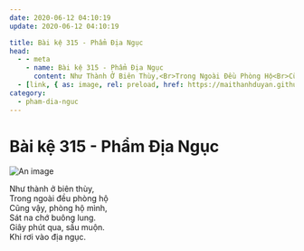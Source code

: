 ```yaml
---
date: 2020-06-12 04:10:19
update: 2020-06-12 04:10:19

title: Bài kệ 315 - Phẩm Địa Ngục
head:
  - - meta
    - name: Bài kệ 315 - Phẩm Địa Ngục
      content: Như Thành Ở Biên Thùy,<Br>Trong Ngoài Đều Phòng Hộ<Br>Cũng Vậy, Phòng Hộ Mình,<Br>Sát Na Chớ Buông Lung.<Br>Giây Phút Qua, Sầu Muộn.<Br>Khi Rơi Vào Địa Ngục.<Br>
  - [link, { as: image, rel: preload, href: https://maithanhduyan.github.io/kinh-phap-cu/img/pham-dia-nguc/pham-dia-nguc-315.jpg }]
category:
  - pham-dia-nguc
---
```


# Bài kệ 315 - Phẩm Địa Ngục

![An image](/img/pham-dia-nguc/pham-dia-nguc-315.jpg)

Như thành ở biên thùy,<br>Trong ngoài đều phòng hộ<br>Cũng vậy, phòng hộ mình,<br>Sát na chớ buông lung.<br>Giây phút qua, sầu muộn.<br>Khi rơi vào địa ngục.<br>
